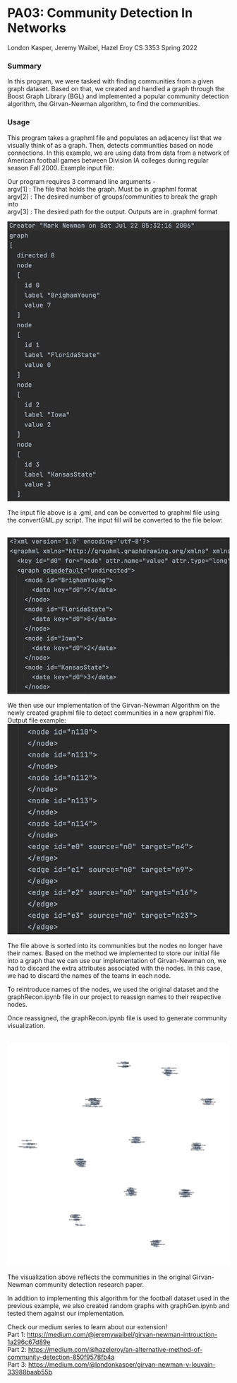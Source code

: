 # PA03: Community Detection In Networks
London Kasper, Jeremy Waibel, Hazel Eroy
CS 3353 Spring 2022

### Summary
In this program, we were tasked with finding communities from a given graph dataset. 
Based on that, we created and handled a graph through the Boost Graph Library (BGL) and implemented a popular community detection algorithm, the Girvan-Newman algorithm, to find the communities.

### Usage
This program takes a graphml file and populates an adjacency list that we visually think of as a graph. 
Then, detects communities based on node connections. 
In this example, we are using data from data from a network of American football games between Division IA colleges during regular season Fall 2000. Example input file:

Our program requires 3 command line arguments -
<br> argv[1] : The file that holds the graph. Must be in .graphml format
<br> argv[2] : The desired number of groups/communities to break the graph into
<br> argv[3] : The desired path for the output. Outputs are in .graphml format
<br>

![](https://raw.githubusercontent.com/smu-cs-3353/22s-pa03-girvan-newman-kaspereroy2/main/images/data.png)

The input file above is a .gml, and can be converted to graphml file using the convertGML.py script. 
The input fill will be converted to the file below:

<br>![](https://raw.githubusercontent.com/smu-cs-3353/22s-pa03-girvan-newman-kaspereroy2/main/images/converted.png) <br>

We then use our implementation of the Girvan-Newman Algorithm on the newly created graphml file to detect communities in a new graphml file. Output file example:
<br> ![](https://raw.githubusercontent.com/smu-cs-3353/22s-pa03-girvan-newman-kaspereroy2/main/images/output.png)

The file above is sorted into its communities but the nodes no longer have their names. Based on the method we implemented to store our initial file into a graph that we can use our implementation of Girvan-Newman on, we had to discard the extra attributes associated with the nodes. In this case, we had to discard the names of the teams in each node.

To reintroduce names of the nodes, we used the original dataset and the graphRecon.ipynb file in our project to reassign names to their respective nodes.

Once reassigned, the graphRecon.ipynb file is used to generate community visualization.


<br>![](https://raw.githubusercontent.com/smu-cs-3353/22s-pa03-girvan-newman-kaspereroy2/main/src/graph.png)

The visualization above reflects the communities in the original Girvan-Newman community detection research paper.

In addition to implementing this algorithm for the football dataset used in the previous example, we also created random graphs with graphGen.ipynb and tested them against our implementation.


Check our medium series to learn about our extension!
<br> Part 1: https://medium.com/@jeremywaibel/girvan-newman-introuction-1a296c67d89e
<br> Part 2: https://medium.com/@hazeleroy/an-alternative-method-of-community-detection-850f9578fb4a
<br> Part 3: https://medium.com/@londonkasper/girvan-newman-v-louvain-33988baab55b




